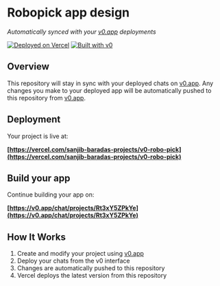 # Robopick app design

*Automatically synced with your [v0.app](https://v0.app) deployments*

[![Deployed on Vercel](https://img.shields.io/badge/Deployed%20on-Vercel-black?style=for-the-badge&logo=vercel)](https://vercel.com/sanjib-baradas-projects/v0-robo-pick)
[![Built with v0](https://img.shields.io/badge/Built%20with-v0.app-black?style=for-the-badge)](https://v0.app/chat/projects/Rt3xY5ZPkYe)

## Overview

This repository will stay in sync with your deployed chats on [v0.app](https://v0.app).
Any changes you make to your deployed app will be automatically pushed to this repository from [v0.app](https://v0.app).

## Deployment

Your project is live at:

**[https://vercel.com/sanjib-baradas-projects/v0-robo-pick](https://vercel.com/sanjib-baradas-projects/v0-robo-pick)**

## Build your app

Continue building your app on:

**[https://v0.app/chat/projects/Rt3xY5ZPkYe](https://v0.app/chat/projects/Rt3xY5ZPkYe)**

## How It Works

1. Create and modify your project using [v0.app](https://v0.app)
2. Deploy your chats from the v0 interface
3. Changes are automatically pushed to this repository
4. Vercel deploys the latest version from this repository
